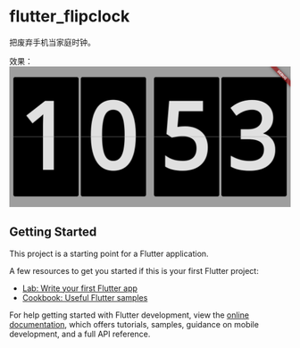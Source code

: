 # flutter_flipclock

把废弃手机当家庭时钟。

效果：
[![image](shotcut.png)](https://raw.githubusercontent.com/liuchaowen/flutter-flipclock/main/shotcut.png)

## Getting Started

This project is a starting point for a Flutter application.

A few resources to get you started if this is your first Flutter project:

- [Lab: Write your first Flutter app](https://docs.flutter.dev/get-started/codelab)
- [Cookbook: Useful Flutter samples](https://docs.flutter.dev/cookbook)

For help getting started with Flutter development, view the
[online documentation](https://docs.flutter.dev/), which offers tutorials,
samples, guidance on mobile development, and a full API reference.
